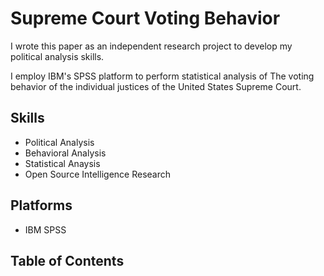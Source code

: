 # Supreme Court Voting Behavior

I wrote this paper as an independent research project to develop my political analysis skills.

I employ IBM's SPSS platform to perform statistical analysis of The voting behavior of the individual justices of the United States Supreme Court.  


## Skills

* Political Analysis
* Behavioral Analysis
* Statistical Anaysis
* Open Source Intelligence Research

## Platforms

* IBM SPSS


## Table of Contents
```{tableofcontents}
```



